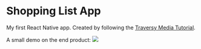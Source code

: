 # Shopping List App
My first React Native app. Created by following the [Traversy Media Tutorial](https://www.youtube.com/watch?v=Hf4MJH0jDb4). 

A small demo on the end product: 
![ ](demo/shopping_list_demo.gif)